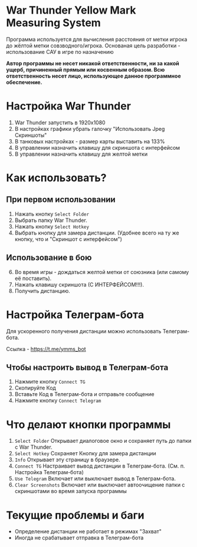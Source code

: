 # War Thunder Yellow Mark Measuring System
Программа используется для вычисления расстояния от метки игрока до жёлтой метки совзводного/игрока.
Основаная цель разработки - использование САУ в игре по назначению

**Автор программы не несет никакой ответственности, ни за какой ущерб, причиненный прямым или косвенным образом. Всю ответственность несет лицо, использующее данное программное обеспечение.**

# Настройка War Thunder
1. War Thunder запустить в 1920х1080
2. В настройках графики убрать галочку "Использовать Jpeg Скриншоты"
3. В танковых настройках - размер карты выставить на 133%
4. В управлении назначить клавишу для скриншота с интерфейсом
5. В управлении назначить клавишу для желтой метки

# Как использовать?
## При первом использовании
1. Нажать кнопку `Select Folder`
2. Выбрать папку War Thunder.
3. Нажать кнопку `Select Hotkey`
4. Выбрать кнопку для замера дистанции. (Удобнее всего на ту же кнопку, что и "Скриншот с интерфейсом")

## Использование в бою
6. Во время игры - дождаться желтой метки от союзника (или самому её поставить).
7. Нажать клавишу скриншота (С ИНТЕРФЕЙСОМ!!!).
8. Получить дистанцию.

# Настройка Телеграм-бота
Для ускоренного получения дистанции можно использовать Телеграм-бота.

Ссылка - https://t.me/ymms_bot

## Чтобы настроить вывод в Телеграм-бота
1. Нажмите кнопку `Connect TG`
2. Скопируйте Код
3. Вставьте Код в Телеграм-бота и отправьте сообщение
4. Нажмите кнопку `Connect Telegram`


# Что делают кнопки программы
1. `Select Folder` Открывает диалоговое окно и сохраняет путь до папки с War Thunder.
2. `Select Hotkey` Сохраняет Кнопку для замера дистанции
3. `Info` Открывает эту страницу в браузере.
4. `Connect TG`  Настраивает вывод дистанции в Телеграм-бота. (См. п. Настройка Телеграм-бота)
5. `Use Telegram` Включает или выключает вывод в Телеграм-бота.
6. `Clear Screenshots` Включает или выключает автоочищение папки с скриншотами во время запуска программы

# Текущие проблемы и баги
- Определение дистанции не работает в режимах "Захват"
- Иногда не срабатывает отправка в Телеграм-бота
